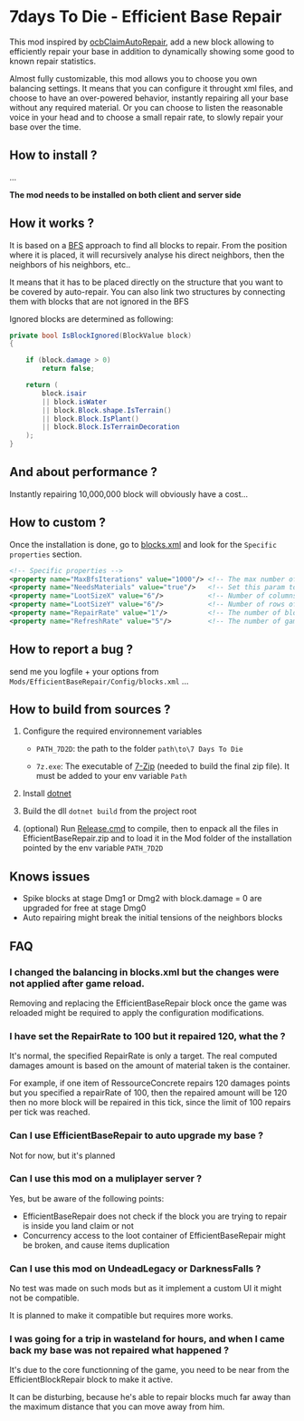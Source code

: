 # 7days To Die - Efficient Base Repair

This mod inspired by [ocbClaimAutoRepair](https://github.com/OCB7D2D/OcbClaimAutoRepair), add a new block allowing to efficiently repair your base in addition to dynamically showing some good to known repair statistics.

Almost fully customizable, this mod allows you to choose you own balancing settings. It means that you can configure it throught xml files, and choose to have an over-powered behavior, instantly repairing all your base without any required material. Or you can choose to listen the reasonable voice in your head and to choose a small repair rate, to slowly repair your base over the time.

## How to install ?

...

**The mod needs to be installed on both client and server side**

## How it works ?

It is based on a [BFS](https://en.wikipedia.org/wiki/Breadth-first_search) approach to find all blocks to repair. From the position where it is placed, it will recursively analyse his direct neighbors, then the neighbors of his neighbors, etc..

It means that it has to be placed directly on the structure that you want to be covered by auto-repair. You can also link two structures by connecting them with blocks that are not ignored in the BFS

Ignored blocks are determined as following:

``` C#
private bool IsBlockIgnored(BlockValue block)
{

    if (block.damage > 0)
        return false;

    return (
        block.isair
        || block.isWater
        || block.Block.shape.IsTerrain()
        || block.Block.IsPlant()
        || block.Block.IsTerrainDecoration
    );
}
```

## And about performance ?

Instantly repairing 10,000,000 block will obviously have a cost...

## How to custom ?

Once the installation is done, go to [blocks.xml](./Config/blocks.xml) and look for the `Specific properties` section.

``` xml
<!-- Specific properties -->
<property name="MaxBfsIterations" value="1000"/> <!-- The max number of bfs iterations (more iterations will require more CPU ressources) -->
<property name="NeedsMaterials" value="true"/>	 <!-- Set this param to false, to fully disable the material requirements -->
<property name="LootSizeX" value="6"/>			 <!-- Number of columns of the loot container -->
<property name="LootSizeY" value="6"/>			 <!-- Number of rows of the loot container -->
<property name="RepairRate" value="1"/> 	 	 <!-- The number of block which can be repaired for one game tick (set to 0 to instant repair) -->
<property name="RefreshRate" value="5"/>	     <!-- The number of game ticks between two auto stats refresh (set to 0 to disable auto refresh) -->
```

## How to report a bug ?

send me you logfile + your options from `Mods/EfficientBaseRepair/Config/blocks.xml`
...

## How to build from sources ?

1. Configure the required environnement variables

    * `PATH_7D2D`: the path to the folder `path\to\7 Days To Die`

    * `7z.exe`: The executable of [7-Zip](https://www.7-zip.org/download.html) (needed to build the final zip file). It must be added to your env variable `Path`

2. Install [dotnet](https://dotnet.microsoft.com/en-us/download)

3. Build the dll `dotnet build` from the project root

4. (optional) Run [Release.cmd](./Scripts/release.cmd) to compile, then to enpack all the files in EfficientBaseRepair.zip and to load it in the Mod folder of the installation pointed by the env variable `PATH_7D2D`

## Knows issues

* Spike blocks at stage Dmg1 or Dmg2 with block.damage = 0 are upgraded for free at stage Dmg0
* Auto repairing might break the initial tensions of the neighbors blocks

## FAQ

### I changed the balancing in blocks.xml but the changes were not applied after game reload.

Removing and replacing the EfficientBaseRepair block once the game was reloaded might be required to apply the configuration modifications.

### I have set the RepairRate to 100 but it repaired 120, what the ?

It's normal, the specified RepairRate is only a target. The real computed damages amount is based on the amount of material taken is the container.

For example, if one item of RessourceConcrete repairs 120 damages points but you specified a repairRate of 100, then the repaired amount will be 120 then no more block will be repaired in this tick, since the limit of 100 repairs per tick was reached.

### Can I use EfficientBaseRepair to auto upgrade my base ?

Not for now, but it's planned

### Can I use this mod on a muliplayer server ?

Yes, but be aware of the following points:

* EfficientBaseRepair does not check if the block you are trying to repair is inside you land claim or not
* Concurrency access to the loot container of EfficientBaseRepair might be broken, and cause items duplication

### Can I use this mod on UndeadLegacy or DarknessFalls ?

No test was made on such mods but as it implement a custom UI it might not be compatible.

It is planned to make it compatible but requires more works.

### I was going for a trip in wasteland for hours, and when I came back my base was not repaired what happened ?

It's due to the core functionning of the game, you need to be near from the EfficientBlockRepair block to make it active.

It can be disturbing, because he's able to repair blocks much far away than the maximum distance that you can move away from him.

